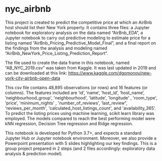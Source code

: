 # nyc_airbnb
This project is created to predict the competitive price at which an AirBnb host should list their New York property.
It contains three files: a Jupyter notebook for exploratory analysis on the data named “AirBnb_EDA”, a Jupyter notebook to carry out predictive modeling to estimate price for a listing named “AirBnb_Pricing_Predictive_Model_Final”, and a final report on the findings from the analysis and modeling named “AirBnb_NewYork_Price_Listing_Prediction_Report”.

The file used to create the data frame in this notebook, named “AB_NYC_2019.csv” was taken from Kaggle. It was last updated in 2019 and can be downloaded at this link:
https://www.kaggle.com/dgomonov/new-york-city-airbnb-open-data

This csv file contains 48,895 observations (or rows) and 16 features (or columns). The features included are ‘id’, ‘name’, ‘host_id’, ‘host_name’, ‘neighbourhood_group', 'neighbourhood', 'latitude', 'longitude' , 'room_type', ‘price’, 'minimum_nights' , 'number_of_reviews', ‘last_review”, 'reviews_per_month',
'calculated_host_listings_count', and 'availability_365’.
To predict the listing prices using machine learning, scikit learn library was employed. The models compared to reach the best performing model were kNN regression,
Decision Tree regression and Ridge regression.

This notebook is developed for Python 3.7+, and expects a standard Jupyter Hub or Jupyter notebook environment. Moreover, we also provide a Powerpoint presentation with 5 slides highlighting our key findings. This is a group project prepared in 2 steps (and 2 files accordingly: exploratory data analysis & prediction model).
